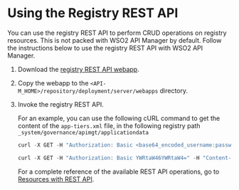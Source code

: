 # Using the Registry REST API

 You can use the registry REST API to perform CRUD operations on registry resources. This is not packed with WSO2 API Manager by default. Follow the instructions below to use the registry REST API with WSO2 API Manager.

1.  Download the [registry REST API webapp]({{base_path}}/assets/attachments/resource.war).
2.  Copy the webapp to the `<API-M_HOME>/repository/deployment/server/webapps` directory.
3.  Invoke the registry REST API. 

     For an example, you can use the following cURL command to get the content of the `app-tiers.xml` file, in the following registry path `_system/governance/apimgt/applicationdata`
    
    ``` java tab="Format"
    curl -X GET -H "Authorization: Basic <base64_encoded_username:password>=" -H "Content-Type: application/json" -H "Cache-Control: no-cache" "https://<hostname>:<port>/resource/1.0.0/artifact/_system/governance/apimgt/applicationdata/app-tiers.xml" -k
    ```

    ``` java tab="Sample"
    curl -X GET -H "Authorization: Basic YWRtaW46YWRtaW4=" -H "Content-Type: application/json" -H "Cache-Control: no-cache" "https://localhost:9443/resource/1.0.0/artifact/_system/governance/apimgt/applicationdata/app-tiers.xml" -k
    ```

    For a complete reference of the available REST API operations, go to [Resources with REST API](https://docs.wso2.com/display/Governance540/Resources+with+REST+API).


